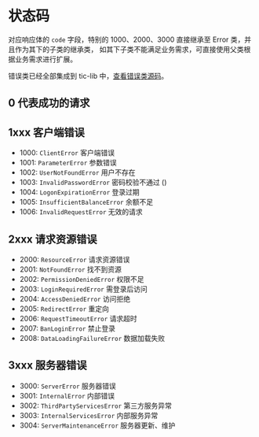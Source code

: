 # 状态码

对应响应体的 `code` 字段，特别的 1000、2000、3000 直接继承至 Error 类，并且作为其下的子类的继承类，
如其下子类不能满足业务需求，可直接使用父类根据业务需求进行扩展。

错误类已经全部集成到 tic-lib 中，[查看错误类源码](https://github.com/iamljw/tic-modules/tree/master/lib/errors)。

## 0 代表成功的请求
## 1xxx 客户端错误
- 1000: `ClientError` 客户端错误
- 1001: `ParameterError` 参数错误
- 1002: `UserNotFoundError` 用户不存在
- 1003: `InvalidPasswordError` 密码校验不通过 ()
- 1004: `LogonExpirationError` 登录过期
- 1005: `InsufficientBalanceError` 余额不足
- 1006: `InvalidRequestError` 无效的请求
## 2xxx 请求资源错误
- 2000: `ResourceError` 请求资源错误
- 2001: `NotFoundError` 找不到资源
- 2002: `PermissionDeniedError` 权限不足
- 2003: `LoginRequiredError` 需登录后访问
- 2004: `AccessDeniedError` 访问拒绝
- 2005: `RedirectError` 重定向
- 2006: `RequestTimeoutError` 请求超时
- 2007: `BanLoginError` 禁止登录
- 2008: `DataLoadingFailureError` 数据加载失败
## 3xxx 服务器错误
- 3000: `ServerError` 服务器错误
- 3001: `InternalError` 内部错误
- 3002: `ThirdPartyServicesError` 第三方服务异常
- 3003: `InternalServicesError` 内部服务异常
- 3004: `ServerMaintenanceError` 服务器更新、维护
